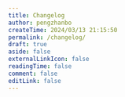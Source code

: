 ```yaml
---
title: Changelog
author: pengzhanbo
createTime: 2024/03/13 21:15:50
permalink: /changelog/
draft: true
aside: false
externalLinkIcon: false
readingTime: false
comment: false
editLink: false
---
```


<!-- @include: ../CHANGELOG.md -->
